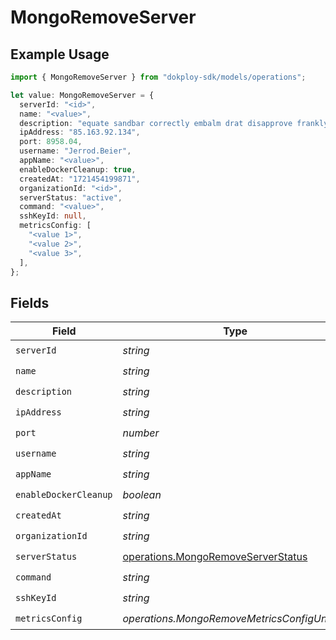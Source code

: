 # MongoRemoveServer

## Example Usage

```typescript
import { MongoRemoveServer } from "dokploy-sdk/models/operations";

let value: MongoRemoveServer = {
  serverId: "<id>",
  name: "<value>",
  description: "equate sandbar correctly embalm drat disapprove frankly",
  ipAddress: "85.163.92.134",
  port: 8958.04,
  username: "Jerrod.Beier",
  appName: "<value>",
  enableDockerCleanup: true,
  createdAt: "1721454199871",
  organizationId: "<id>",
  serverStatus: "active",
  command: "<value>",
  sshKeyId: null,
  metricsConfig: [
    "<value 1>",
    "<value 2>",
    "<value 3>",
  ],
};
```

## Fields

| Field                                                                                    | Type                                                                                     | Required                                                                                 | Description                                                                              |
| ---------------------------------------------------------------------------------------- | ---------------------------------------------------------------------------------------- | ---------------------------------------------------------------------------------------- | ---------------------------------------------------------------------------------------- |
| `serverId`                                                                               | *string*                                                                                 | :heavy_check_mark:                                                                       | N/A                                                                                      |
| `name`                                                                                   | *string*                                                                                 | :heavy_check_mark:                                                                       | N/A                                                                                      |
| `description`                                                                            | *string*                                                                                 | :heavy_check_mark:                                                                       | N/A                                                                                      |
| `ipAddress`                                                                              | *string*                                                                                 | :heavy_check_mark:                                                                       | N/A                                                                                      |
| `port`                                                                                   | *number*                                                                                 | :heavy_check_mark:                                                                       | N/A                                                                                      |
| `username`                                                                               | *string*                                                                                 | :heavy_check_mark:                                                                       | N/A                                                                                      |
| `appName`                                                                                | *string*                                                                                 | :heavy_check_mark:                                                                       | N/A                                                                                      |
| `enableDockerCleanup`                                                                    | *boolean*                                                                                | :heavy_check_mark:                                                                       | N/A                                                                                      |
| `createdAt`                                                                              | *string*                                                                                 | :heavy_check_mark:                                                                       | N/A                                                                                      |
| `organizationId`                                                                         | *string*                                                                                 | :heavy_check_mark:                                                                       | N/A                                                                                      |
| `serverStatus`                                                                           | [operations.MongoRemoveServerStatus](../../models/operations/mongoremoveserverstatus.md) | :heavy_check_mark:                                                                       | N/A                                                                                      |
| `command`                                                                                | *string*                                                                                 | :heavy_check_mark:                                                                       | N/A                                                                                      |
| `sshKeyId`                                                                               | *string*                                                                                 | :heavy_check_mark:                                                                       | N/A                                                                                      |
| `metricsConfig`                                                                          | *operations.MongoRemoveMetricsConfigUnion2*                                              | :heavy_check_mark:                                                                       | N/A                                                                                      |